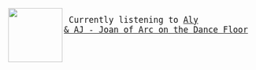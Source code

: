 <frame>

<img align="left" width="110" height="110" src="https:&#x2F;&#x2F;lastfm.freetls.fastly.net&#x2F;i&#x2F;u&#x2F;174s&#x2F;475546dc6468c502097553a23c3e7492.png">


<big><pre>
Currently listening to  [Aly &amp; AJ - Joan of Arc on the Dance Floor](https://google.com)

</pre></big>

</frame>